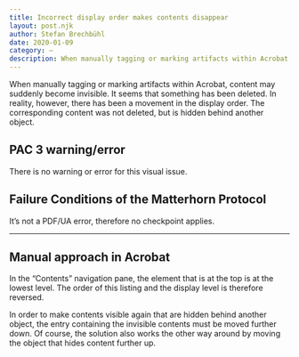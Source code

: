 ```yaml
---
title: Incorrect display order makes contents disappear
layout: post.njk
author: Stefan Brechbühl
date: 2020-01-09
category: –
description: When manually tagging or marking artifacts within Acrobat, content may suddenly become invisible. It seems that something has been deleted. In reality, however, there has been a movement in the display order. The corresponding content was not deleted, but is hidden behind another object.
---
```


When manually tagging or marking artifacts within Acrobat, content may suddenly become invisible. It seems that something has been deleted. In reality, however, there has been a movement in the display order. The corresponding content was not deleted, but is hidden behind another object.

## PAC 3 warning/error

There is no warning or error for this visual issue.

## Failure Conditions of the Matterhorn Protocol

It’s not a PDF/UA error, therefore no checkpoint applies.

---

## Manual approach in Acrobat

In the “Contents” navigation pane, the element that is at the top is at the lowest level. The order of this listing and the display level is therefore reversed.

In order to make contents visible again that are hidden behind another object, the entry containing the invisible contents must be moved further down. Of course, the solution also works the other way around by moving the object that hides content further up.
